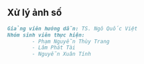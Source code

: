 ## Xử lý ảnh số

```markdown
Giảng viên hướng dẫn: TS. Ngô Quốc Việt
Nhóm sinh viên thực hiện:
        - Phạm Nguyễn Thùy Trang
        - Lâm Phát Tài
        - Nguyễn Xuân Tính
